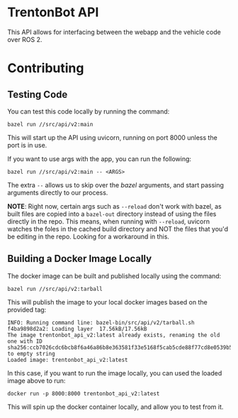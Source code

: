 # TrentonBot API

This API allows for interfacing between the webapp and the vehicle code over ROS 2.

# Contributing

## Testing Code

You can test this code locally by running the command:

```
bazel run //src/api/v2:main
```

This will start up the API using uvicorn, running on port 8000 unless the port is in use.

If you want to use args with the app, you can run the following:

```
bazel run //src/api/v2:main -- <ARGS>
```

The extra `--` allows us to skip over the _bazel_ arguments, and start passing arguments directly to our process.

**NOTE**: Right now, certain args such as `--reload` don't work with bazel, as built files are copied into a `bazel-out` directory instead of using the files directly in the repo. This means, when running with `--reload`, uvicorn watches the foles in the cached build directory and NOT the files that you'd be editing in the repo. Looking for a workaround in this.

## Building a Docker Image Locally

The docker image can be built and published locally using the command:

```
bazel run //src/api/v2:tarball
```

This will publish the image to your local docker images based on the provided tag:

```
INFO: Running command line: bazel-bin/src/api/v2/tarball.sh
f4ba9898d2a2: Loading layer  17.56kB/17.56kB
The image trentonbot_api_v2:latest already exists, renaming the old one with ID sha256:ccb7026cdc6bcb8f6a46a86b8e363581f33e5168f5cab5cde88f77cd8e0539b5 to empty string
Loaded image: trentonbot_api_v2:latest
```

In this case, if you want to run the image locally, you can used the loaded image above to run:

```
docker run -p 8000:8000 trentonbot_api_v2:latest
```

This will spin up the docker container locally, and allow you to test from it.
